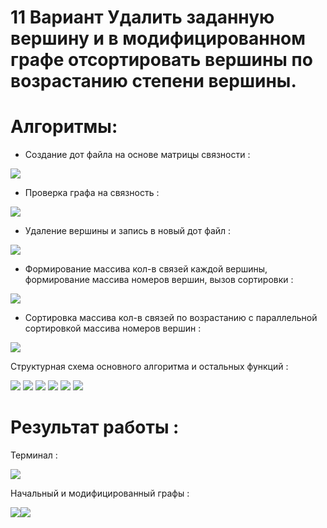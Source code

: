 # 11 Вариант Удалить заданную вершину и в модифицированном графе отсортировать вершины по возрастанию степени вершины.

<h1>Алгоритмы:</h1>

- Создание дот файла на основе матрицы связности :

<img src="https://github.com/phoals/3rd_semester/blob/main/a1.png">

- Проверка графа на связность :

<img src="https://github.com/phoals/3rd_semester/blob/main/a2.png">

- Удаление вершины и запись в новый дот файл :

<img src="https://github.com/phoals/3rd_semester/blob/main/a3.png">

- Формирование массива кол-в связей каждой вершины, формирование массива номеров вершин, вызов сортировки :

<img src="https://github.com/phoals/3rd_semester/blob/main/a4.png">

- Сортировка массива кол-в связей по возрастанию с параллельной сортировкой массива номеров вершин :

<img src="https://github.com/phoals/3rd_semester/blob/main/a5.png">

Структурная схема основного алгоритма и остальных функций :

<img src="https://github.com/phoals/3rd_semester/blob/main/main.png">

<img src="https://github.com/phoals/3rd_semester/blob/main/b2.png">

<img src="https://github.com/phoals/3rd_semester/blob/main/b3.png">

<img src="https://github.com/phoals/3rd_semester/blob/main/b4.png">

<img src="https://github.com/phoals/3rd_semester/blob/main/b5.png">

<img src="https://github.com/phoals/3rd_semester/blob/main/b6.png">

<h1>Результат работы :</h1>

Терминал :

<img src="https://github.com/phoals/3rd_semester/blob/main/3.png">

Начальный и модифицированный графы :

<img src="https://github.com/phoals/3rd_semester/blob/main/1.jpg"><img src="https://github.com/phoals/3rd_semester/blob/main/2.jpg">
